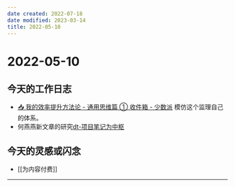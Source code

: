 ```yaml
---
date created: 2022-07-18
date modified: 2023-03-14
title: 2022-05-10
---
```


# 2022-05-10

## 今天的工作日志

- [📥 我的效率提升方法论 - 通用思维篇 ① 收件箱 - 少数派](https://sspai.com/post/71173) 模仿这个监理自己的体系。
- 何燕燕新文章的研究[dt-项目笔记为中枢](x-devonthink-item://CCDFA015-291A-4436-AFED-2A8E5AB81ECF)

## 今天的灵感或闪念

- [[为内容付费]]
---
